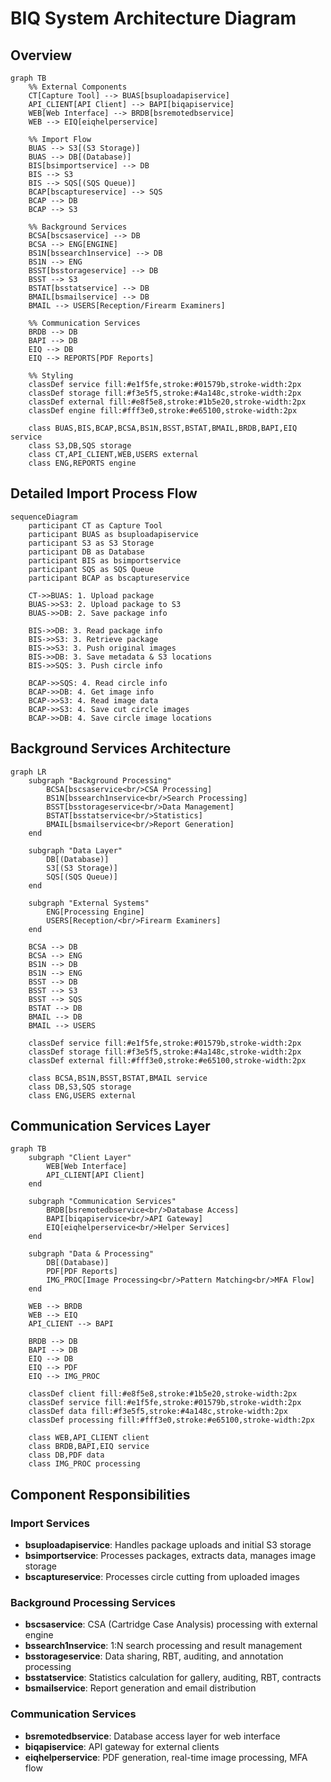 # BIQ System Architecture Diagram

## Overview
```mermaid
graph TB
    %% External Components
    CT[Capture Tool] --> BUAS[bsuploadapiservice]
    API_CLIENT[API Client] --> BAPI[biqapiservice]
    WEB[Web Interface] --> BRDB[bsremotedbservice]
    WEB --> EIQ[eiqhelperservice]
    
    %% Import Flow
    BUAS --> S3[(S3 Storage)]
    BUAS --> DB[(Database)]
    BIS[bsimportservice] --> DB
    BIS --> S3
    BIS --> SQS[(SQS Queue)]
    BCAP[bscaptureservice] --> SQS
    BCAP --> DB
    BCAP --> S3
    
    %% Background Services
    BCSA[bscsaservice] --> DB
    BCSA --> ENG[ENGINE]
    BS1N[bssearch1nservice] --> DB
    BS1N --> ENG
    BSST[bsstorageservice] --> DB
    BSST --> S3
    BSTAT[bsstatservice] --> DB
    BMAIL[bsmailservice] --> DB
    BMAIL --> USERS[Reception/Firearm Examiners]
    
    %% Communication Services
    BRDB --> DB
    BAPI --> DB
    EIQ --> DB
    EIQ --> REPORTS[PDF Reports]
    
    %% Styling
    classDef service fill:#e1f5fe,stroke:#01579b,stroke-width:2px
    classDef storage fill:#f3e5f5,stroke:#4a148c,stroke-width:2px
    classDef external fill:#e8f5e8,stroke:#1b5e20,stroke-width:2px
    classDef engine fill:#fff3e0,stroke:#e65100,stroke-width:2px
    
    class BUAS,BIS,BCAP,BCSA,BS1N,BSST,BSTAT,BMAIL,BRDB,BAPI,EIQ service
    class S3,DB,SQS storage
    class CT,API_CLIENT,WEB,USERS external
    class ENG,REPORTS engine
```

## Detailed Import Process Flow
```mermaid
sequenceDiagram
    participant CT as Capture Tool
    participant BUAS as bsuploadapiservice
    participant S3 as S3 Storage
    participant DB as Database
    participant BIS as bsimportservice
    participant SQS as SQS Queue
    participant BCAP as bscaptureservice
    
    CT->>BUAS: 1. Upload package
    BUAS->>S3: 2. Upload package to S3
    BUAS->>DB: 2. Save package info
    
    BIS->>DB: 3. Read package info
    BIS->>S3: 3. Retrieve package
    BIS->>S3: 3. Push original images
    BIS->>DB: 3. Save metadata & S3 locations
    BIS->>SQS: 3. Push circle info
    
    BCAP->>SQS: 4. Read circle info
    BCAP->>DB: 4. Get image info
    BCAP->>S3: 4. Read image data
    BCAP->>S3: 4. Save cut circle images
    BCAP->>DB: 4. Save circle image locations
```

## Background Services Architecture
```mermaid
graph LR
    subgraph "Background Processing"
        BCSA[bscsaservice<br/>CSA Processing]
        BS1N[bssearch1nservice<br/>Search Processing]
        BSST[bsstorageservice<br/>Data Management]
        BSTAT[bsstatservice<br/>Statistics]
        BMAIL[bsmailservice<br/>Report Generation]
    end
    
    subgraph "Data Layer"
        DB[(Database)]
        S3[(S3 Storage)]
        SQS[(SQS Queue)]
    end
    
    subgraph "External Systems"
        ENG[Processing Engine]
        USERS[Reception/<br/>Firearm Examiners]
    end
    
    BCSA --> DB
    BCSA --> ENG
    BS1N --> DB
    BS1N --> ENG
    BSST --> DB
    BSST --> S3
    BSST --> SQS
    BSTAT --> DB
    BMAIL --> DB
    BMAIL --> USERS
    
    classDef service fill:#e1f5fe,stroke:#01579b,stroke-width:2px
    classDef storage fill:#f3e5f5,stroke:#4a148c,stroke-width:2px
    classDef external fill:#fff3e0,stroke:#e65100,stroke-width:2px
    
    class BCSA,BS1N,BSST,BSTAT,BMAIL service
    class DB,S3,SQS storage
    class ENG,USERS external
```

## Communication Services Layer
```mermaid
graph TB
    subgraph "Client Layer"
        WEB[Web Interface]
        API_CLIENT[API Client]
    end
    
    subgraph "Communication Services"
        BRDB[bsremotedbservice<br/>Database Access]
        BAPI[biqapiservice<br/>API Gateway]
        EIQ[eiqhelperservice<br/>Helper Services]
    end
    
    subgraph "Data & Processing"
        DB[(Database)]
        PDF[PDF Reports]
        IMG_PROC[Image Processing<br/>Pattern Matching<br/>MFA Flow]
    end
    
    WEB --> BRDB
    WEB --> EIQ
    API_CLIENT --> BAPI
    
    BRDB --> DB
    BAPI --> DB
    EIQ --> DB
    EIQ --> PDF
    EIQ --> IMG_PROC
    
    classDef client fill:#e8f5e8,stroke:#1b5e20,stroke-width:2px
    classDef service fill:#e1f5fe,stroke:#01579b,stroke-width:2px
    classDef data fill:#f3e5f5,stroke:#4a148c,stroke-width:2px
    classDef processing fill:#fff3e0,stroke:#e65100,stroke-width:2px
    
    class WEB,API_CLIENT client
    class BRDB,BAPI,EIQ service
    class DB,PDF data
    class IMG_PROC processing
```

## Component Responsibilities

### Import Services
- **bsuploadapiservice**: Handles package uploads and initial S3 storage
- **bsimportservice**: Processes packages, extracts data, manages image storage
- **bscaptureservice**: Processes circle cutting from uploaded images

### Background Processing Services  
- **bscsaservice**: CSA (Cartridge Case Analysis) processing with external engine
- **bssearch1nservice**: 1:N search processing and result management
- **bsstorageservice**: Data sharing, RBT, auditing, and annotation processing
- **bsstatservice**: Statistics calculation for gallery, auditing, RBT, contracts
- **bsmailservice**: Report generation and email distribution

### Communication Services
- **bsremotedbservice**: Database access layer for web interface
- **biqapiservice**: API gateway for external clients
- **eiqhelperservice**: PDF generation, real-time image processing, MFA flow
